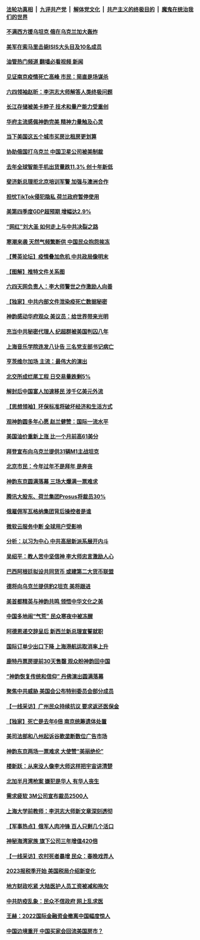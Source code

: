 ####  [法轮功真相](../../../../basic/blob/master/README.md?t=01280412) &nbsp;|&nbsp; [九评共产党](../../../../9ping.md/blob/master/README.md?t=01280412) &nbsp;|&nbsp; [解体党文化](../../../../jtdwh.md/blob/master/README.md?t=01280412)  &nbsp;|&nbsp; [共产主义的终极目的](../../../../gczydzjmd.md/blob/master/README.md?t=01280412) &nbsp;|&nbsp; [魔鬼在统治我们的世界](../../../../mgztzwmdsj.md/blob/master/README.md?t=01280412) 

#### [不满西方援乌坦克 俄在乌克兰加大轰炸](../pages/nf4514/n13916734.md?t=01280412) 

#### [美军在索马里击毙ISIS大头目及10名成员](../pages/nf4514/n13916630.md?t=01280412) 

#### [油管热门频道 翻墙必看视频 新闻](http://129.146.143.75:81/youtube.html?01280412)

#### [见证南京疫情死亡高峰 市民：简直是场谋杀](../pages/nf4514/n13916564.md?t=01280412) 

#### [六四领袖赵昕：李洪志大师解答人类终极问题](../pages/nf4514/n13916319.md?t=01280412) 

#### [长江存储被美卡脖子 技术和量产能力受重创](../pages/nf4514/n13916234.md?t=01280412) 

#### [华府主流感佩神韵完美 精神力量触及心灵](../pages/nf4514/n13916578.md?t=01280412) 

#### [当下美国这五个城市买房比租房更划算](../pages/nf4514/n13916330.md?t=01280412) 

#### [协助俄国打乌克兰 中国卫星公司被美制裁](../pages/nf4514/n13916289.md?t=01280412) 

#### [去年全球智能手机出货量跌11.3% 创十年新低](../pages/nf4514/n13916325.md?t=01280412) 

#### [斐济新总理拒北京培训军警 加强与澳洲合作](../pages/nf4514/n13916324.md?t=01280412) 

#### [担忧TikTok侵犯隐私 荷兰政府暂停使用](../pages/nf4514/n13916212.md?t=01280412) 

#### [美第四季度GDP超预期 增幅达2.9%](../pages/nf4514/n13916144.md?t=01280412) 

#### [“网红”刘大圣  如何走上与中共决裂之路](../pages/nf4514/n13915701.md?t=01280412) 

#### [寒潮来袭 天然气频繁断供 中国民众抱怨挨冻](../pages/nf4514/n13916037.md?t=01280412) 

#### [【菁英论坛】疫情叠加危机 中共政局像明末](../pages/nf4514/n13914887.md?t=01280412) 

#### [【图解】推特文件关系图](../pages/nf4514/n13916133.md?t=01280412) 

#### [六四天网负责人：李大师警世之作激励人向善](../pages/nf4514/n13915946.md?t=01280412) 

#### [【独家】中共内部文件泄染疫死亡数据秘密](../pages/nf4514/n13915199.md?t=01280412) 

#### [神韵感动华府观众 美议员：给世界带来光明](../pages/nf4514/n13916087.md?t=01280412) 

#### [充当中共秘密代理人 纪超群被美国判囚八年](../pages/nf4514/n13915901.md?t=01280412) 

#### [上海音乐学院连发八讣告 三名党支部书记病亡](../pages/nf4514/n13915906.md?t=01280412) 

#### [亨茨维尔加场 主流：最伟大的演出](../pages/nf4514/n13916040.md?t=01280412) 

#### [北交所成烂尾工程 日交易量跌剩5%](../pages/nf4514/n13915867.md?t=01280412) 

#### [解封后中国富人加速移民 涉千亿美元外流](../pages/nf4514/n13915670.md?t=01280412) 

#### [【思想领袖】环保标准将破坏经济和生活方式](../pages/nf4514/n13887756.md?t=01280412) 

#### [观神韵圆多年心愿 赵兰健赞：国际一流水平](../pages/nf4514/n13915529.md?t=01280412) 

#### [美国油价重新上涨 比一个月前高61美分](../pages/nf4514/n13915560.md?t=01280412) 

#### [拜登宣布向乌克兰提供31辆M1主战坦克](../pages/nf4514/n13915515.md?t=01280412) 

#### [北京市民：今年过年不是拜年 是奔丧](../pages/nf4514/n13915059.md?t=01280412) 

#### [神韵东京圆满落幕 三场大爆满一票难求](../pages/nf4514/n13915487.md?t=01280412) 

#### [腾讯大股东、荷兰集团Prosus将裁员30%](../pages/nf4514/n13915500.md?t=01280412) 

#### [俄雇佣军瓦格纳集团背后操控者是谁](../pages/nf4514/n13915324.md?t=01280412) 

#### [微软云服务中断 全球用户受影响](../pages/nf4514/n13915419.md?t=01280412) 

#### [分析：以习为中心 中共高层新派系展开内斗](../pages/nf4514/n13914955.md?t=01280412) 

#### [吴绍平：教人苦中坚信神 李大师忠言激励人心](../pages/nf4514/n13915306.md?t=01280412) 

#### [巴西阿根廷拟设共同货币 或建第二大货币联盟](../pages/nf4514/n13915394.md?t=01280412) 

#### [德将向乌克兰提供豹2坦克 美将跟进](../pages/nf4514/n13915335.md?t=01280412) 

#### [美首都精英与神韵共鸣 领悟中华文化之美](../pages/nf4514/n13915308.md?t=01280412) 

#### [中国多地闹“气荒” 民众寒夜中被冻醒](../pages/nf4514/n13915193.md?t=01280412) 

#### [阿德恩递交辞呈后 新西兰新总理宣誓就职](../pages/nf4514/n13915095.md?t=01280412) 

#### [国际订单少出口下降 上海港航运取消率上升](../pages/nf4514/n13915042.md?t=01280412) 

#### [鹿特丹票房提前30天售罄 观众盼神韵回中国](../pages/nf4514/n13915256.md?t=01280412) 

#### [“神韵恢复传统和信仰” 丹佛演出圆满落幕](../pages/nf4514/n13915208.md?t=01280412) 

#### [聚焦中共威胁 美国会公布特别委员会部分成员](../pages/nf4514/n13914942.md?t=01280412) 

#### [【一线采访】广州民众持续抗议 要求返还医保金](../pages/nf4514/n13914652.md?t=01280412) 

#### [【独家】死亡是去年6倍 南京统筹遗体处置](../pages/nf4514/n13914832.md?t=01280412) 

#### [美司法部和八州起诉谷歌垄断数位广告市场](../pages/nf4514/n13914789.md?t=01280412) 

#### [神韵东京两场一票难求 大使赞“美丽绝伦”](../pages/nf4514/n13914763.md?t=01280412) 

#### [楼新跃：从来没人像李大师这样把宇宙讲清楚](../pages/nf4514/n13914341.md?t=01280412) 

#### [北加半月湾枪案 嫌犯是华人 有华人丧生](../pages/nf4514/n13914758.md?t=01280412) 

#### [需求疲软 3M公司宣布裁员2500人](../pages/nf4514/n13914721.md?t=01280412) 

#### [上海大学前教师：李洪志大师新文章深刻透彻](../pages/nf4514/n13914400.md?t=01280412) 

#### [【军事热点】俄军人肉冲锋 百人只剩几个活口](../pages/nf4514/n13914610.md?t=01280412) 

#### [神秘海湾家族 旗下公司三年增值420倍](../pages/nf4514/n13914494.md?t=01280412) 

#### [【一线采访】农村死者暴增 民众：春晚戏弄人](../pages/nf4514/n13912040.md?t=01280412) 

#### [2023报税季开始 美国税局介绍新变化](../pages/nf4514/n13914403.md?t=01280412) 

#### [地方财政吃紧 大陆医护人员工资被减和拖欠](../pages/nf4514/n13914395.md?t=01280412) 

#### [中共防疫乱象：民众不信政府 网上乱求医](../pages/nf4514/n13914293.md?t=01280412) 

#### [王赫：2022国际金融资金撤离中国幅度惊人](../pages/nf4514/n13914384.md?t=01280412) 

#### [中国边境重开 中国买家会回流美国房市？](../pages/nf4514/n13914354.md?t=01280412) 

<img src='http://gfw-breaker.win/goodnews/indexes/nf4514.md' width='0px' height='0px'/>
